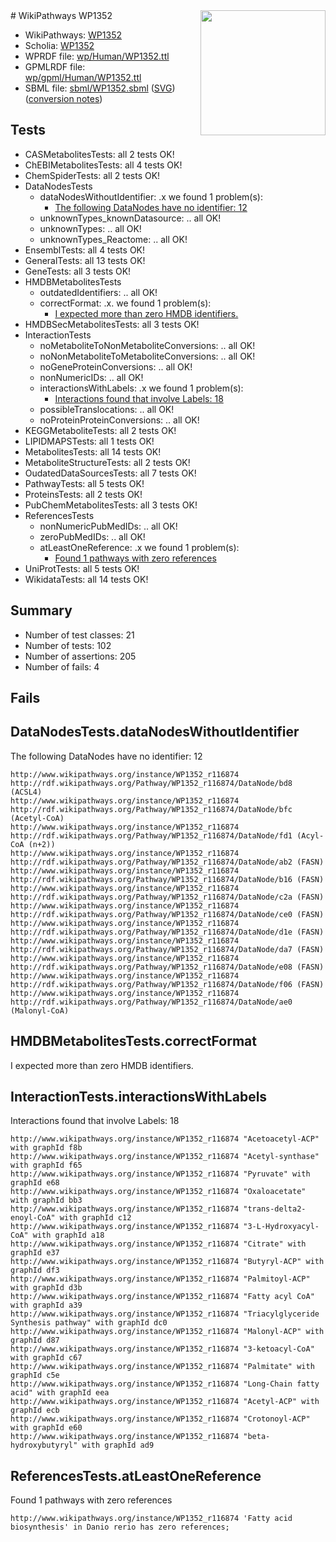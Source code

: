 <img style="float: right; width: 200px" src="../logo.png" />
# WikiPathways WP1352

* WikiPathways: [WP1352](https://identifiers.org/wikipathways:WP1352)
* Scholia: [WP1352](https://scholia.toolforge.org/wikipathways/WP1352)
* WPRDF file: [wp/Human/WP1352.ttl](../wp/Human/WP1352.ttl)
* GPMLRDF file: [wp/gpml/Human/WP1352.ttl](../wp/gpml/Human/WP1352.ttl)
* SBML file: [sbml/WP1352.sbml](../sbml/WP1352.sbml) ([SVG](../sbml/WP1352.svg)) ([conversion notes](../sbml/WP1352.txt))

## Tests
* CASMetabolitesTests: all 2 tests OK!
* ChEBIMetabolitesTests: all 4 tests OK!
* ChemSpiderTests: all 2 tests OK!
* DataNodesTests
    * dataNodesWithoutIdentifier: .x we found 1 problem(s):
        * [The following DataNodes have no identifier: 12](#8792c492)
    * unknownTypes_knownDatasource: .. all OK!
    * unknownTypes: .. all OK!
    * unknownTypes_Reactome: .. all OK!
* EnsemblTests: all 4 tests OK!
* GeneralTests: all 13 tests OK!
* GeneTests: all 3 tests OK!
* HMDBMetabolitesTests
    * outdatedIdentifiers: .. all OK!
    * correctFormat: .x. we found 1 problem(s):
        * [I expected more than zero HMDB identifiers.](#ad154c1e)
* HMDBSecMetabolitesTests: all 3 tests OK!
* InteractionTests
    * noMetaboliteToNonMetaboliteConversions: .. all OK!
    * noNonMetaboliteToMetaboliteConversions: .. all OK!
    * noGeneProteinConversions: .. all OK!
    * nonNumericIDs: .. all OK!
    * interactionsWithLabels: .x we found 1 problem(s):
        * [Interactions found that involve Labels: 18](#fe97a8c0)
    * possibleTranslocations: .. all OK!
    * noProteinProteinConversions: .. all OK!
* KEGGMetaboliteTests: all 2 tests OK!
* LIPIDMAPSTests: all 1 tests OK!
* MetabolitesTests: all 14 tests OK!
* MetaboliteStructureTests: all 2 tests OK!
* OudatedDataSourcesTests: all 7 tests OK!
* PathwayTests: all 5 tests OK!
* ProteinsTests: all 2 tests OK!
* PubChemMetabolitesTests: all 3 tests OK!
* ReferencesTests
    * nonNumericPubMedIDs: .. all OK!
    * zeroPubMedIDs: .. all OK!
    * atLeastOneReference: .x we found 1 problem(s):
        * [Found 1 pathways with zero references](#35eb778e)
* UniProtTests: all 5 tests OK!
* WikidataTests: all 14 tests OK!


## Summary

* Number of test classes: 21
* Number of tests: 102
* Number of assertions: 205
* Number of fails: 4

## Fails

<a name="8792c492" />

## DataNodesTests.dataNodesWithoutIdentifier

The following DataNodes have no identifier: 12
```
http://www.wikipathways.org/instance/WP1352_r116874 http://rdf.wikipathways.org/Pathway/WP1352_r116874/DataNode/bd8 (ACSL4)
http://www.wikipathways.org/instance/WP1352_r116874 http://rdf.wikipathways.org/Pathway/WP1352_r116874/DataNode/bfc (Acetyl-CoA)
http://www.wikipathways.org/instance/WP1352_r116874 http://rdf.wikipathways.org/Pathway/WP1352_r116874/DataNode/fd1 (Acyl-CoA (n+2))
http://www.wikipathways.org/instance/WP1352_r116874 http://rdf.wikipathways.org/Pathway/WP1352_r116874/DataNode/ab2 (FASN)
http://www.wikipathways.org/instance/WP1352_r116874 http://rdf.wikipathways.org/Pathway/WP1352_r116874/DataNode/b16 (FASN)
http://www.wikipathways.org/instance/WP1352_r116874 http://rdf.wikipathways.org/Pathway/WP1352_r116874/DataNode/c2a (FASN)
http://www.wikipathways.org/instance/WP1352_r116874 http://rdf.wikipathways.org/Pathway/WP1352_r116874/DataNode/ce0 (FASN)
http://www.wikipathways.org/instance/WP1352_r116874 http://rdf.wikipathways.org/Pathway/WP1352_r116874/DataNode/d1e (FASN)
http://www.wikipathways.org/instance/WP1352_r116874 http://rdf.wikipathways.org/Pathway/WP1352_r116874/DataNode/da7 (FASN)
http://www.wikipathways.org/instance/WP1352_r116874 http://rdf.wikipathways.org/Pathway/WP1352_r116874/DataNode/e08 (FASN)
http://www.wikipathways.org/instance/WP1352_r116874 http://rdf.wikipathways.org/Pathway/WP1352_r116874/DataNode/f06 (FASN)
http://www.wikipathways.org/instance/WP1352_r116874 http://rdf.wikipathways.org/Pathway/WP1352_r116874/DataNode/ae0 (Malonyl-CoA)
```

<a name="ad154c1e" />

## HMDBMetabolitesTests.correctFormat

I expected more than zero HMDB identifiers.
<a name="fe97a8c0" />

## InteractionTests.interactionsWithLabels

Interactions found that involve Labels: 18
```
http://www.wikipathways.org/instance/WP1352_r116874 "Acetoacetyl-ACP" with graphId f8b
http://www.wikipathways.org/instance/WP1352_r116874 "Acetyl-synthase" with graphId f65
http://www.wikipathways.org/instance/WP1352_r116874 "Pyruvate" with graphId e68
http://www.wikipathways.org/instance/WP1352_r116874 "Oxaloacetate" with graphId bb3
http://www.wikipathways.org/instance/WP1352_r116874 "trans-delta2-enoyl-CoA" with graphId c12
http://www.wikipathways.org/instance/WP1352_r116874 "3-L-Hydroxyacyl-CoA" with graphId a18
http://www.wikipathways.org/instance/WP1352_r116874 "Citrate" with graphId e37
http://www.wikipathways.org/instance/WP1352_r116874 "Butyryl-ACP" with graphId df3
http://www.wikipathways.org/instance/WP1352_r116874 "Palmitoyl-ACP" with graphId d3b
http://www.wikipathways.org/instance/WP1352_r116874 "Fatty acyl CoA" with graphId a39
http://www.wikipathways.org/instance/WP1352_r116874 "Triacylglyceride Synthesis pathway" with graphId dc0
http://www.wikipathways.org/instance/WP1352_r116874 "Malonyl-ACP" with graphId d87
http://www.wikipathways.org/instance/WP1352_r116874 "3-ketoacyl-CoA" with graphId c67
http://www.wikipathways.org/instance/WP1352_r116874 "Palmitate" with graphId c5e
http://www.wikipathways.org/instance/WP1352_r116874 "Long-Chain fatty acid" with graphId eea
http://www.wikipathways.org/instance/WP1352_r116874 "Acetyl-ACP" with graphId ecb
http://www.wikipathways.org/instance/WP1352_r116874 "Crotonoyl-ACP" with graphId e60
http://www.wikipathways.org/instance/WP1352_r116874 "beta-hydroxybutyryl" with graphId ad9
```

<a name="35eb778e" />

## ReferencesTests.atLeastOneReference

Found 1 pathways with zero references
```
http://www.wikipathways.org/instance/WP1352_r116874 'Fatty acid biosynthesis' in Danio rerio has zero references; 
```

